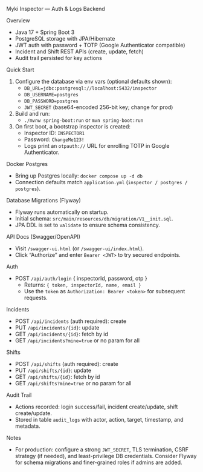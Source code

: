 Myki Inspector — Auth & Logs Backend

Overview
- Java 17 + Spring Boot 3
- PostgreSQL storage with JPA/Hibernate
- JWT auth with password + TOTP (Google Authenticator compatible)
- Incident and Shift REST APIs (create, update, fetch)
- Audit trail persisted for key actions

Quick Start
1) Configure the database via env vars (optional defaults shown):
   - `DB_URL=jdbc:postgresql://localhost:5432/inspector`
   - `DB_USERNAME=postgres`
   - `DB_PASSWORD=postgres`
   - `JWT_SECRET` (base64-encoded 256-bit key; change for prod)
2) Build and run:
   - `./mvnw spring-boot:run` or `mvn spring-boot:run`
3) On first boot, a bootstrap inspector is created:
   - Inspector ID: `INSPECTOR1`
   - Password: `ChangeMe123!`
   - Logs print an `otpauth://` URL for enrolling TOTP in Google Authenticator.

Docker Postgres
- Bring up Postgres locally: `docker compose up -d db`
- Connection defaults match `application.yml` (`inspector / postgres / postgres`).

Database Migrations (Flyway)
- Flyway runs automatically on startup.
- Initial schema: `src/main/resources/db/migration/V1__init.sql`.
- JPA DDL is set to `validate` to ensure schema consistency.

API Docs (Swagger/OpenAPI)
- Visit `/swagger-ui.html` (or `/swagger-ui/index.html`).
- Click “Authorize” and enter `Bearer <JWT>` to try secured endpoints.

Auth
- POST `/api/auth/login` { inspectorId, password, otp }
  - Returns: `{ token, inspectorId, name, email }`
  - Use the `token` as `Authorization: Bearer <token>` for subsequent requests.

Incidents
- POST `/api/incidents` (auth required): create
- PUT `/api/incidents/{id}`: update
- GET `/api/incidents/{id}`: fetch by id
- GET `/api/incidents?mine=true` or no param for all

Shifts
- POST `/api/shifts` (auth required): create
- PUT `/api/shifts/{id}`: update
- GET `/api/shifts/{id}`: fetch by id
- GET `/api/shifts?mine=true` or no param for all

Audit Trail
- Actions recorded: login success/fail, incident create/update, shift create/update.
- Stored in table `audit_logs` with actor, action, target, timestamp, and metadata.

Notes
- For production: configure a strong `JWT_SECRET`, TLS termination, CSRF strategy (if needed), and least-privilege DB credentials. Consider Flyway for schema migrations and finer-grained roles if admins are added.
